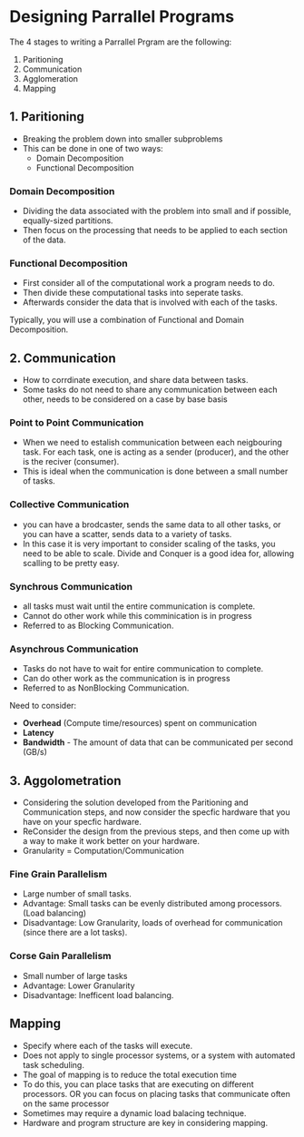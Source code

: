 # Designing Parrallel Programs

The 4 stages to writing a Parrallel Prgram are the following:
1. Paritioning
2. Communication
3. Agglomeration
4. Mapping

## 1. Paritioning
- Breaking the problem down into smaller subproblems
- This can be done in one of two ways:
  - Domain Decomposition
  - Functional Decomposition

### Domain Decomposition
- Dividing the data associated with the problem into small and if possible, equally-sized partitions.
- Then focus on the processing that needs to be applied to each section of the data.

### Functional Decomposition
- First consider all of the computational work a program needs to do.
- Then divide these computational tasks into seperate tasks.
- Afterwards consider the data that is involved with each of the tasks.

Typically, you will use a combination of Functional and Domain Decomposition.

## 2. Communication
- How to corrdinate execution, and share data between tasks.
- Some tasks do not need to share any communication between each other, needs to be considered on a case by base basis

### Point to Point Communication
- When we need to estalish communication between each neigbouring task. For each task, one is acting as a sender (producer), and the other is the reciver (consumer).
- This is ideal when the communication is done between a small number of tasks.

### Collective Communication
- you can have a brodcaster, sends the same data to all other tasks, or you can have a scatter, sends data to a variety of tasks.
- In this case it is very important to consider scaling of the tasks, you need to be able to scale. Divide and Conquer is a good idea for, allowing scalling to be pretty easy.

### Synchrous Communication
- all tasks must wait until the entire communication is complete.
- Cannot do other work while this comminication is in progress
- Referred to as Blocking Communication.

### Asynchrous Communication
- Tasks do not have to wait for entire communication to complete.
- Can do other work as the communication is in progress
- Referred to as NonBlocking Communication.

Need to consider:
- **Overhead** (Compute time/resources) spent on communication
- **Latency**
- **Bandwidth** - The amount of data that can be communicated per second (GB/s)

## 3. Aggolometration
- Considering the solution developed from the Paritioning and Communication steps, and now consider the specfic hardware that you have on your specfic hardware.
- ReConsider the design from the previous steps, and then come up with a way to make it work better on your hardware.
- Granularity = Computation/Communication

### Fine Grain Parallelism
- Large number of small tasks.
- Advantage: Small tasks can be evenly distributed among processors. (Load balancing)
- Disadvantage: Low Granularity, loads of overhead for communication (since there are a lot tasks).

### Corse Gain Parallelism
- Small number of large tasks
- Advantage: Lower Granularity
- Disadvantage: Inefficent load balancing.

## Mapping
- Specify where each of the tasks will execute.
- Does not apply to single processor systems, or a system with automated task scheduling.
- The goal of mapping is to reduce the total execution time
- To do this, you can place tasks that are executing on different processors. OR you can focus on placing tasks that communicate often on the same processor
- Sometimes may require a dynamic load balacing technique.
- Hardware and program structure are key in considering mapping.
